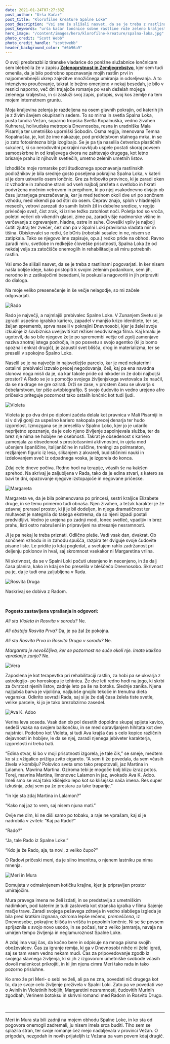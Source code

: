 ```yaml
---
date: 2021-01-24T07:27:33Z
post_author: "Urša Kačar"
post_title: "Klorofilne kreature Spalne Loke"
post_description: "Vsi smo že slišali nasvet, da se je treba z rastlinami pogovarjati. In ker nisem našla boljše ideje, kako pristopiti k svojim zelenim podanikom, sem jih, nerodno in z zatikajočimi besedami, le poskusila nagovoriti in jih pripraviti do dialoga. Na moje veliko presenečenje in še večje nelagodje, so mi začele odgovarjati."
post_keywords: "urša kačar lonćnice sobne rastline rože zeleno kraljestvo blog aloe vera slonova noga vodna pahira"
hero_image: "/content/images/hero/klorofilne-kreature/spalna-loka.jpg"
photo_credit: "Scott Webb"
photo_credit_handle: "scottwebb"
header_background_color: "#6b96a9"
---
```


O svoji preobrazbi iz tiranske vladarice do ponižne služabnice lončnicam sem blebečila že v zapisu **<span style="color:#007fb7">[Zelenoprstnost in Zemljegrebstvo](1020-zelenoprstnost)</span>**, kjer sem tudi omenila, da je bilo podrobno spoznavanje mojih rastlin prvi in najpomembnejši ukrep zajezitve množičnega umiranja in odseljevanja. A to intenzivno proučevanje, takrat le bežno omenjeno v nekaj besedah, je bilo v resnici naporno, več dni trajajoče romanje po vseh deželah mojega zelenega kraljestva, in si zasluži svoj zapis, potopis, svoj kos zemlje na tem mojem internetnem gruntu.

Moja kraljevina zelenja je razdeljena na osem glavnih pokrajin, od katerih jih je z živim šavjem okupiranih sedem. To so mirna in svetla Spalna Loka, pusta tundra Vežan, soparno tropska Svetla Kopalnuška, vedno živahen Kuhneraj, holivudska metropola Dnevnosoba, resna in uradniška Mala Pisarnija ter umetniško uporniški Sobodin. Osma regija, imenovana Temna Kopalnuška, je, kot že ime nakazuje, pod prekletstvom stalnega mrka, in se jo zato fotosintezna bitja izogibajo. Se je pa tja naselila četverica plastičnih sukulent, ki so nerodovitni pokrajini navkljub uspele postati skoraj povsem samooskrbne in od kraljevega dvora ne zahtevajo drugega, kot letno brisanje prahu iz njihovih svetlečih, umetno zelenih umetnih listov.

Izhodišče moje romarske poti študioznega spoznavanja rastlinskih podložnikov je bila srednje gosto poseljena pokrajina Spalna Loka, v kateri si je dom ustvarilo osem lončnic. Gre za hribovito provinco, ki je zaradi oken iz vzhodne in zahodne strani od vseh najbolj prežeta s svetlobo in hkrati podvržena močnim vetrovom in prepihom, ki po njej vsakodnevno divjajo ob času jutranjega prezračevanja, kar je med tednom okoli dve uri po sončnem vzhodu, med vikendi pa od štiri do osem. Čeprav znajo, sploh v hladnejših mesecih, vetrovi zarezati do samih listnih žil in debelne sredice, v regijo privlečejo svež, čist zrak, ki izrine težko zatohlost noči. Poletja tod so vroča, poletni večeri ob vikendih glasni, zime pa, zaradi višje nadmorske višine in varčevanja z ogrevanjem, hladne, ostre in suhe. Človeški vpliv je najbolj čutiti zjutraj ter zvečer, čez dan pa v Spalni Loki praviloma vladata mir in tišina. Obiskovalci so redki, še bOris (robotski sesalec in ne, nisem se zatipkala. Tako se njegovo ime zapisuje, op.a.) redko pride na obhod. Ravno zaradi miru, svetlobe in redkejše človeške prisotnosti, Spalna Loka že od nekdaj velja za zatočišče onemoglih in rehabilitacije ali miru potrebnih rastlin.

Vsi smo že slišali nasvet, da se je treba z rastlinami pogovarjati. In ker nisem našla boljše ideje, kako pristopiti k svojim zelenim podanikom, sem jih, nerodno in z zatikajočimi besedami, le poskusila nagovoriti in jih pripraviti do dialoga.

Na moje veliko presenečenje in še večje nelagodje, so mi začele odgovarjati.

![Rado](/content/images/blog/klorofilne-kreature/rado.jpg)

Rado je največji, a najmlajši prebivalec Spalne Loke. V Zunanjem Svetu si je zgradil uspešno igralsko kariero, zapadel v manjšo krizo identitete, ter se, željan sprememb, sprva naselil v pokrajini Dnevnosobi, kjer je želel svoje izkušnje iz šovbiznisa uveljaviti kot režiser neodvisnega filma. Kaj kmalu je ugotovil, da so bile njegove želje po spremembi večje od zgolj zamenjave naziva znotraj istega področja, in po posvetu s svojo agentko (ki jo bomo spoznali enkrat drugič), je zapustil svet blišča, drog in materializma, ter se preselil v spokojno Spalno Loko.

Naselil se je na največjo in najsvetlejšo parcelo, kar je med nekaterimi ostalimi prebivalci izzvalo precej negodovanja, češ, kaj pa ena navadna slonova noga misli da je, da kar takole pride od nikoder in že dobi najboljši prostor? A Rado se je s pomočjo svojega življenjskega svetovalca že naučil, da se na druge ne gre ozirati. Drži se zase, v prostem času se ukvarja s čebelarstvom, ter piše avtobiografijo. S svojo čudovito in vedno urejeno afro pričesko priteguje pozornost tako ostalih lončnic kot tudi ljudi.

![Violeta](/content/images/blog/klorofilne-kreature/violeta.jpg)

Violeta je po dva dni po diplomi začela delala kot pravnica v Mali Pisarniji in si v divji gonji za uspešno kariero nakopala precej denarja ter hudo izgorelost. Izmozgana se je preselila v Spalno Loko, kjer jo je udarilo neprijetno spoznanje, da je celo njeno življenje zapolnjevala služba, ter da brez nje nima ne hobijev ne osebnosti. Takrat je obsedenost s kariero zamenjala za obsedenost s prostočasnimi aktivnostmi, in ujeta med učenjem španščine, italijanščine in ruščine, treningi za polmaraton, rezljanjem figuric iz lesa, slikanjem z akvareli, budističnimi nauki in izdelovanjem sveč iz odpadnega voska, je izgorela do konca.

Zdaj cele dneve počiva. Redno hodi na terapije, včasih še na kakšen sprehod. Na skrivaj je zaljubljena v Rada, tako da je edina stvari, s katero se bavi te dni, opazovanje njegove izstopajoče in negovane pričeske.

![Margareta](/content/images/blog/klorofilne-kreature/margareta.jpg)

Margareta ve, da je bila poimenovana po princesi, sestri kraljice Elizabete druge, in se temu primerno tudi obnaša. Njen živahen, a težak karakter je že zdavnaj prerasel prostor, ki ji je bil dodeljen, in njega dramatičnost ter muhavost je nategnila do takega ekstrema, da so njeni izpadi postali predvidljivi. Vedno je urejena po zadnji modi, lonec svetleč, vpadljiv in brez prahu, listi ostro nabrušeni in pripravljeni na stresanje nesramnosti.

Ji je pa nekaj le treba priznati. Odlično pleše. Vadi vsak dan, dvakrat. Ob sončnem vzhodu in in zahodu spušča, razpira ter dviguje svoje čudovite pisane liste. Le pridite jo kdaj pogledat, a svetujem rahlo zadržanost pri deljenju poklonov in hval, saj skromnost vsekakor ni Margaretina vrlina.

Ni skrivnost, da se v Spalni Loki počuti utesnjeno in necenjeno, in že dalj časa planira, kako in kdaj se bo preselila v bleščečo Dnevnosobo. Skrivnost pa je, da je tudi ona zaljubljena v Rada.

![Rosvita Druga](/content/images/blog/klorofilne-kreature/rosvitadruga.jpg)

Naskrivaj se dobiva z Radom.

<br>

**Pogosto zastavljena vprašanja in odgovori:**

_Ali sta Violeta in Rosvita v sorodu?_ Ne.

_Ali obstaja Rosvita Prva?_ Da, je pa žal že pokojna.

_Ali sta Rosvita Prva in Rosvita Druga v sorodu?_ Ne.

_Margareta je nevoščljiva, ker se pozornost ne suče okoli nje. Imate kakšno vprašanje zanjo?_ Ne.

![Vera](/content/images/blog/klorofilne-kreature/vera.jpg)

Zaposlena je kot terapevtka pri rehabilitaciji rastlin, za hobi pa se ukvarja z astrologijo- po horoskopu je tehtnica. Že dve leti redno hodi na jogo, ki skrbi za čvrstost njenih listov, zadnje leto pa še na botoks. Slednje zanika. Njena najljubša barva je vijolična, najljubše gnojilo tekoče in trenutna dieta veganska. Odkrito sovraži Rada, saj si je že dalj časa želela tiste svetle, velike parcele, ki jo je tako brezobzirno zasedel.

![Ava K. Adoo](/content/images/blog/klorofilne-kreature/avakadoo.jpg)

Verina leva soseda. Vsak dan ob pol desetih dopoldne skupaj spijeta kavico, sedeči vsaka na svojem balkončku, in se med opravljanjem hihitata kot dve najstnici. Podobno kot Violeta, si tudi Ava krajša čas s celo kopico različnih dejavnosti in hobijev, le da se njej, zaradi njenega jebiveter karakterja, izgorelosti ni treba bati.

“Edina stvar, ki bo v moji prisotnosti izgorela, je tale čik,” se smeje, medtem ko si z vžigalico prižiga zvito cigareto. “A sem ti že povedala, da sem včasih živela v kombiju? Polovico sveta smo tako prepotovali, jaz Martina in Lalamon. Mavrina Martina. Oziroma tebi je mogoče bolj blizu izraz potos. Torej, mavrina Martina, limonovec Lalamon in jaz, avokado Ava K. Adoo. Imeli smo se vsaj tako klišejsko lepo kot so klišejska naša imena. Res super izkušnja, zdaj sem pa že prestara za take traparije.”

“In kje sta zdaj Martina in Lalamon?”

“Kako naj jaz to vem, saj nisem njuna mati.”

Ovije me dim, ki ne diši samo po tobaku, a raje ne vprašam, kaj si je nadrobila v zvitek: “Kaj pa Rado?”

“Rado?”

“Ja, tale Rado iz Spalne Loke.”

“Kdo je že Rado, aja, ta novi, z veliko čupo?”

O Radovi pričeski meni, da je silno imenitna, o njenem lastniku pa nima mnenja.

![Meri in Mura](/content/images/blog/klorofilne-kreature/merimura.jpg)

Domujeta v odmaknjenem kotičku krajine, kjer je pripravljen prostor umirajočim.

Mura pravega imena ne želi izdati, in se predstavlja z umetniškim nadimkom, pod katerim je tudi zaslovela kot stranska igralka v filmu Sajenje mačje trave. Zaradi svojega pešavega zdravja in vedno slabšega izgleda je bila pred kratkim izgnana, oziroma lepše rečeno, _premeščena_, iz Dnevnosobe, pokrajine blišča in vrišča in popolnih lončnic. Ni se še povsem sprijaznila s svojo novo usodo, in se počasi, ter z veliko jamranja, navaja na umirjen tempo življenja in neglamuroznost Spalne Loke.

A zdaj ima vsaj čas, da kočno bere in odpisuje na mnoga pisma svojih oboževalcev. Čas za igranje remija, ki ga v Dnevnosobi nihče ni želel igrati, saj se tam vsem vedno nekam mudi. Čas za pripovedovanje zgodb iz svojega slavnega življenja, ki si jih z izgovorom umetniške svobode včasih dovoli malenkost prikrojiti, in ki jim njena cimra Meri tako rada in tako pozorno prisluhne.

Ko smo že pri Meri- o sebi ne želi, ali pa ne zna, povedati nič drugega kot to, da je svoje celo življenje preživela v Spalni Loki. Zato pa ve povedati vse o Avinih in Violetinih hobijih, Margaretini nesramnosti, čudovitih Murinih zgodbah, Verinem botoksu in skrivni romanci med Radom in Rosvito Drugo.

<br>

---

Meri in Mura sta bili zadnji na mojem obhodu Spalne Loke, in ko sta od pogovora onemogli zadremali, ju nisem imela srca buditi. Tiho sem se splazila stran, ter svoje romanje čez mejo nadaljevala v provinci Vežan. O prigodah, nezgodah in novih prijateljih iz Vežana pa vam povem kdaj drugič.
